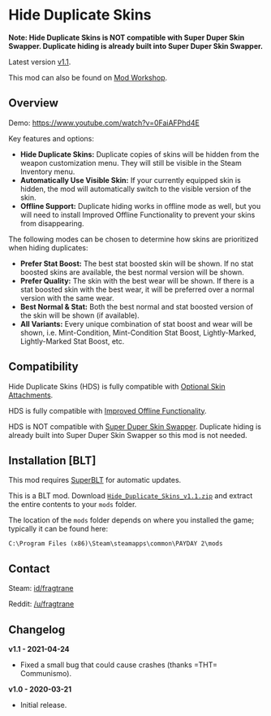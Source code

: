 # Hide Duplicate Skins

**Note: Hide Duplicate Skins is NOT compatible with Super Duper Skin Swapper. Duplicate hiding is already built into Super Duper Skin Swapper.**

Latest version [v1.1](https://github.com/fragtrane/Payday-2-Mods/raw/master/Hide%20Duplicate%20Skins/Hide_Duplicate_Skins_v1.1.zip).

This mod can also be found on [Mod Workshop](https://modworkshop.net/mod/26920).

## Overview

Demo: https://www.youtube.com/watch?v=0FaiAFPhd4E

Key features and options:

- **Hide Duplicate Skins:** Duplicate copies of skins will be hidden from the weapon customization menu. They will still be visible in the Steam Inventory menu.
- **Automatically Use Visible Skin:** If your currently equipped skin is hidden, the mod will automatically switch to the visible version of the skin.
- **Offline Support:** Duplicate hiding works in offline mode as well, but you will need to install Improved Offline Functionality to prevent your skins from disappearing.

The following modes can be chosen to determine how skins are prioritized when hiding duplicates:

- **Prefer Stat Boost:** The best stat boosted skin will be shown. If no stat boosted skins are available, the best normal version will be shown.
- **Prefer Quality:** The skin with the best wear will be shown. If there is a stat boosted skin with the best wear, it will be preferred over a normal version with the same wear.
- **Best Normal & Stat:** Both the best normal and stat boosted version of the skin will be shown (if available).
- **All Variants:** Every unique combination of stat boost and wear will be shown, i.e. Mint-Condition, Mint-Condition Stat Boost, Lightly-Marked, Lightly-Marked Stat Boost, etc.

## Compatibility

Hide Duplicate Skins (HDS) is fully compatible with [Optional Skin Attachments](https://github.com/fragtrane/Payday-2-Mods/tree/master/Optional%20Skin%20Attachments).

HDS is fully compatible with [Improved Offline Functionality](https://github.com/fragtrane/Payday-2-Mods/tree/master/Improved%20Offline%20Functionality).

HDS is NOT compatible with [Super Duper Skin Swapper](https://github.com/fragtrane/Payday-2-Mods/tree/master/Super%20Duper%20Skin%20Swapper). Duplicate hiding is already built into Super Duper Skin Swapper so this mod is not needed.

## Installation [BLT]

This mod requires [SuperBLT](https://superblt.znix.xyz) for automatic updates.

This is a BLT mod. Download [`Hide_Duplicate_Skins_v1.1.zip`](https://github.com/fragtrane/Payday-2-Mods/raw/master/Hide%20Duplicate%20Skins/Hide_Duplicate_Skins_v1.1.zip) and extract the entire contents to your `mods` folder.

The location of the `mods` folder depends on where you installed the game; typically it can be found here:

```
C:\Program Files (x86)\Steam\steamapps\common\PAYDAY 2\mods
```

## Contact

Steam: [id/fragtrane](https://steamcommunity.com/id/fragtrane)

Reddit: [/u/fragtrane](https://www.reddit.com/user/fragtrane)

## Changelog

**v1.1 - 2021-04-24**

- Fixed a small bug that could cause crashes (thanks =THT= Communismo).

**v1.0 - 2020-03-21**

- Initial release.
